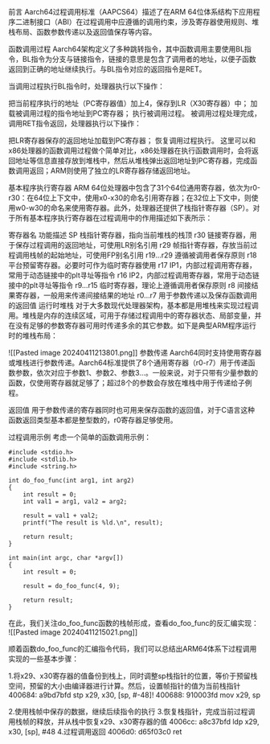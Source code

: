 前言
Aarch64过程调用标准（AAPCS64）描述了在ARM 64位体系结构下应用程序二进制接口（ABI）在过程调用中应遵循的调用约束，涉及寄存器使用规则、堆栈布局、函数参数传递以及返回值保存等内容。

函数调用过程
Aarch64架构定义了多种跳转指令，其中函数调用主要使用BL指令，BL指令为分支与链接指令，链接的意思是包含了调用者的地址，以便子函数返回到正确的地址继续执行。与BL指令对应的返回指令是RET。

当调用过程执行BL指令时，处理器执行以下操作：

把当前程序执行的地址（PC寄存器值）加上4，保存到LR（X30寄存器）中；
加载被调用过程的指令地址到PC寄存器；
执行被调用过程。
被调用过程处理完成，调用RET指令返回，处理器执行以下操作：

把LR寄存器保存的返回地址加载到PC寄存器；
恢复调用过程执行。
这里可以和x86处理器的函数调用过程做个简单对比，x86处理器在执行函数调用时，会将返回地址等信息直接存放到堆栈中，然后从堆栈弹出返回地址到PC寄存器，完成函数调用返回；ARM则使用了独立的LR寄存器存储返回地址。

基本程序执行寄存器
ARM 64位处理器中包含了31个64位通用寄存器，依次为r0-r30：在64位上下文中，使用x0-x30的命名引用寄存器；在32位上下文中，则使用w0-w30的命名来使用寄存器。此外，处理器还提供了栈指针寄存器（SP）。对于所有基本程序执行寄存器在过程调用中的作用描述如下表所示：

寄存器名	功能描述
SP	栈指针寄存器，指向当前堆栈的栈顶
r30	链接寄存器，用于保存过程调用的返回地址，可使用LR别名引用
r29	帧指针寄存器，存放当前过程调用栈帧的起始地址，可使用FP别名引用
r19…r29	遵循被调用者保存原则
r18	平台预留寄存器。必要时可作为临时寄存器使用
r17	IP1，内部过程调用寄存器，常用于动态链接中的plt寻址等指令
r16	IP2，内部过程调用寄存器，常用于动态链接中的plt寻址等指令
r9…r15	临时寄存器，理论上遵循调用者保存原则
r8	间接结果寄存器，一般用来传递间接结果的地址
r0…r7	用于参数传递以及保存函数调用的返回值
运行时堆栈
对于大多数现代处理器架构，基本都是用堆栈来实现过程调用。堆栈是内存的连续区域，可用于存储过程调用中的寄存器状态、局部变量，并在没有足够的参数寄存器可用时传递多余的其它参数。如下是典型ARM程序运行时的堆栈布局：

![[Pasted image 20240411213801.png]]
参数传递
Aarch64同时支持使用寄存器或堆栈进行参数传递。Aarch64标准提供了8个通用寄存器（r0-r7）用于传递函数参数，依次对应于参数1、参数2、参数3…。一般来说，对于只带有少量参数的函数，仅使用寄存器就足够了；超过8个的参数会存放在堆栈中用于传递给子例程。

返回值
用于参数传递的寄存器同时也可用来保存函数的返回值，对于C语言这种函数返回类型基本都是整型数的，r0寄存器足够使用。

过程调用示例
考虑一个简单的函数调用示例：

```
#include <stdio.h>
#include <stdlib.h>
#include <string.h>

int do_foo_func(int arg1, int arg2)
{
    int result = 0;
    int val1 = arg1, val2 = arg2;

    result = val1 + val2;
    printf("The result is %ld.\n", result);

    return result;
}

int main(int argc, char *argv[])
{
    int result = 0;

    result = do_foo_func(4, 9);

    return result;
}

```


在此，我们关注do_foo_func函数的栈帧形成，查看do_foo_func的反汇编实现：
![[Pasted image 20240411215021.png]]

顺着函数do_foo_func的汇编指令代码，我们可以总结出ARM64体系下过程调用实现的一些基本步骤：

1.将x29、x30寄存器的值备份到栈上，同时调整sp栈指针的位置，等价于预留栈空间，预留的大小由编译器进行计算。然后，设置帧指针的值为当前栈指针
  400684:       a9bd7bfd        stp     x29, x30, [sp, #-48]!
  400688:       910003fd        mov     x29, sp

2.使用栈帧中保存的数据，继续后续指令的执行
3.恢复栈指针，完成当前过程调用栈帧的释放，并从栈中恢复x29、x30寄存器的值
 4006cc:       a8c37bfd        ldp     x29, x30, [sp], #48
4.过程调用返回
  4006d0:       d65f03c0        ret

